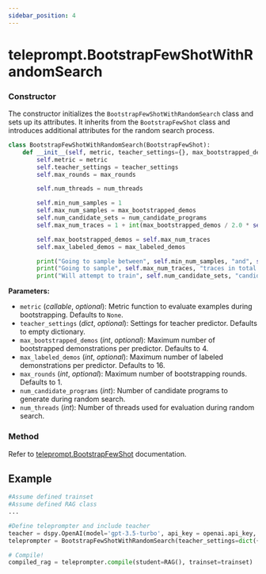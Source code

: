 ```yaml
---
sidebar_position: 4
---
```


# teleprompt.BootstrapFewShotWithRandomSearch

### Constructor

The constructor initializes the `BootstrapFewShotWithRandomSearch` class and sets up its attributes. It inherits from the `BootstrapFewShot` class and introduces additional attributes for the random search process.

```python
class BootstrapFewShotWithRandomSearch(BootstrapFewShot):
    def __init__(self, metric, teacher_settings={}, max_bootstrapped_demos=4, max_labeled_demos=16, max_rounds=1, num_candidate_programs=16, num_threads=6):
        self.metric = metric
        self.teacher_settings = teacher_settings
        self.max_rounds = max_rounds

        self.num_threads = num_threads

        self.min_num_samples = 1
        self.max_num_samples = max_bootstrapped_demos
        self.num_candidate_sets = num_candidate_programs
        self.max_num_traces = 1 + int(max_bootstrapped_demos / 2.0 * self.num_candidate_sets)

        self.max_bootstrapped_demos = self.max_num_traces
        self.max_labeled_demos = max_labeled_demos

        print("Going to sample between", self.min_num_samples, "and", self.max_num_samples, "traces per predictor.")
        print("Going to sample", self.max_num_traces, "traces in total.")
        print("Will attempt to train", self.num_candidate_sets, "candidate sets.")
```

**Parameters:**
- `metric` (_callable_, _optional_): Metric function to evaluate examples during bootstrapping. Defaults to `None`.
- `teacher_settings` (_dict_, _optional_): Settings for teacher predictor. Defaults to empty dictionary.
- `max_bootstrapped_demos` (_int_, _optional_): Maximum number of bootstrapped demonstrations per predictor. Defaults to 4.
- `max_labeled_demos` (_int_, _optional_): Maximum number of labeled demonstrations per predictor. Defaults to 16.
- `max_rounds` (_int_, _optional_): Maximum number of bootstrapping rounds. Defaults to 1.
- `num_candidate_programs` (_int_): Number of candidate programs to generate during random search.
- `num_threads` (_int_): Number of threads used for evaluation during random search.

### Method

Refer to [teleprompt.BootstrapFewShot](#telepromptbootstrapfewshot) documentation.

## Example

```python
#Assume defined trainset
#Assume defined RAG class
...

#Define teleprompter and include teacher
teacher = dspy.OpenAI(model='gpt-3.5-turbo', api_key = openai.api_key, api_provider = "openai", model_type = "chat")
teleprompter = BootstrapFewShotWithRandomSearch(teacher_settings=dict({'lm': teacher}))

# Compile!
compiled_rag = teleprompter.compile(student=RAG(), trainset=trainset)
```